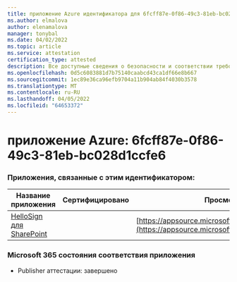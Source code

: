 ```yaml
---
title: приложение Azure идентификатора для 6fcff87e-0f86-49c3-81eb-bc028d1ccfe6
ms.author: elmalova
author: elenamalova
manager: tonybal
ms.date: 04/02/2022
ms.topic: article
ms.service: attestation
certification_type: attested
description: Все доступные сведения о безопасности и соответствии требованиям для 6fcff87e-0f86-49c3-81eb-bc028d1ccfe6.
ms.openlocfilehash: 0d5c6083881d7b75140caabcd43ca1df66e8b667
ms.sourcegitcommit: 1ec89e36ca96efb9704a11b904ab84f4030b3578
ms.translationtype: MT
ms.contentlocale: ru-RU
ms.lasthandoff: 04/05/2022
ms.locfileid: "64653372"
---
```

# <a name="azure-app-id-6fcff87e-0f86-49c3-81eb-bc028d1ccfe6"></a>приложение Azure: 6fcff87e-0f86-49c3-81eb-bc028d1ccfe6


### <a name="apps-associated-with-this-id"></a>Приложения, связанные с этим идентификатором:
| **Название приложения** | **Сертифицировано** | **Просмотр в AppSource** |
|--------------|---------------|-----------------------|
| [HelloSign для SharePoint](../forward/WA200003245.md) |  | [https://appsource.microsoft.com/product/office/WA200003245](https://appsource.microsoft.com/product/office/WA200003245) |

### <a name="microsoft-365-app-compliance-status"></a>Microsoft 365 состояния соответствия приложения
- Publisher аттестации: завершено
